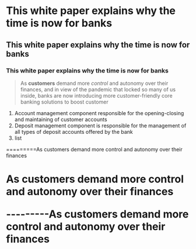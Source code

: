 # This white paper explains why the time is now for banks
## This white paper explains why the time is now for banks
### This white paper explains why the time is now for banks

> As **customers** demand more *control* and autonomy over their finances, and in view of the pandemic that locked so many of us inside, banks are now introducing more customer-friendly core banking solutions to boost customer 

1. Account management component responsible for the opening-closing and maintaining of customer accounts
2. Deposit management component is responsible for the management of all types of deposit accounts offered by the bank
3. list

=========As customers demand more control and autonomy over their finances
<H1>As customers demand more control and autonomy over their finances

---------As customers demand more control and autonomy over their finances
